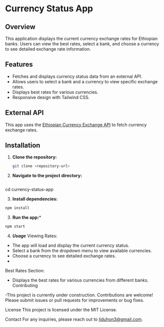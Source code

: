 # Currency Status App

## Overview

This application displays the current currency exchange rates for Ethiopian banks. Users can view the best rates, select a bank, and choose a currency to see detailed exchange rate information.

## Features

- Fetches and displays currency status data from an external API.
- Allows users to select a bank and a currency to view specific exchange rates.
- Displays best rates for various currencies.
- Responsive design with Tailwind CSS.

## External API

This app uses the [Ethiopian Currency Exchange API](https://ethiopian-currency-exchange.vercel.app/) to fetch currency exchange rates.

## Installation

1. **Clone the repository:**

   ```bash
   git clone <repository-url>
2. **Navigate to the project directory:**

   ```bash

cd currency-status-app 

3. **Install dependencies:**

```bash
npm install
```

3. **Run the app:***

```bash
npm start
```
4. ***Usage***
Viewing Rates:

- The app will load and display the current currency status.
- Select a bank from the dropdown menu to view available currencies.
- Choose a currency to see detailed exchange rates.
- 
Best Rates Section:

- Displays the best rates for various currencies from different banks.
Contributing

-This project is currently under construction. Contributions are welcome! Please submit issues or pull requests for improvements or bug fixes.

License
This project is licensed under the MIT License.

Contact
For any inquiries, please reach out to liduhon3@gmail.com.
